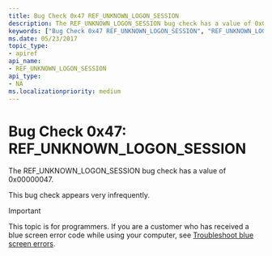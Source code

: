 ```yaml
---
title: Bug Check 0x47 REF_UNKNOWN_LOGON_SESSION
description: The REF_UNKNOWN_LOGON_SESSION bug check has a value of 0x00000047.This bug check appears very infrequently.
keywords: ["Bug Check 0x47 REF_UNKNOWN_LOGON_SESSION", "REF_UNKNOWN_LOGON_SESSION"]
ms.date: 05/23/2017
topic_type:
- apiref
api_name:
- REF_UNKNOWN_LOGON_SESSION
api_type:
- NA
ms.localizationpriority: medium
---
```


# Bug Check 0x47: REF\_UNKNOWN\_LOGON\_SESSION


The REF\_UNKNOWN\_LOGON\_SESSION bug check has a value of 0x00000047.

This bug check appears very infrequently.

> [!IMPORTANT]
> This topic is for programmers. If you are a customer who has received a blue screen error code while using your computer, see [Troubleshoot blue screen errors](https://www.windows.com/stopcode).


 

 




